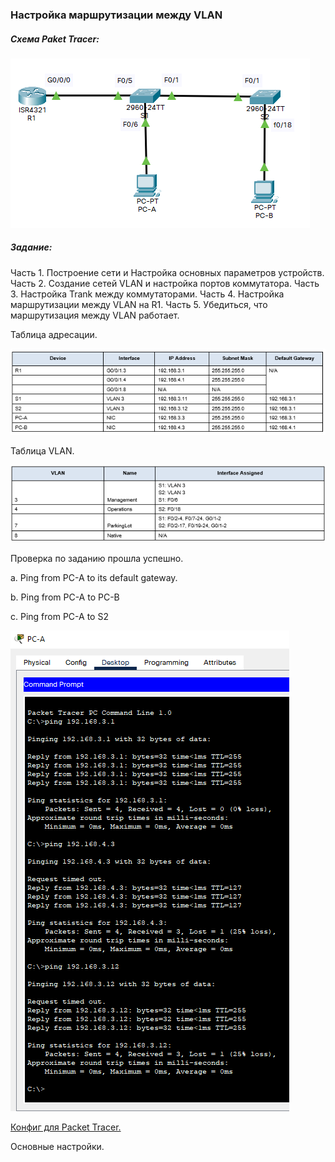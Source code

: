 ### **Настройка маршрутизации между VLAN**

##### Схема Paket Tracer:

![Scheme](https://github.com/Cooler1213/Otus-Network/blob/2449d3ad91e4d2430d0cc428c8dcb927088aca35/Lab/VLAN/Scheme.png)

##### Задание:

Часть 1. Построение сети и Настройка основных параметров устройств.
Часть 2. Создание сетей VLAN и настройка портов коммутатора.
Часть 3. Настройка Trank между коммутаторами.
Часть 4. Настройка маршрутизации между VLAN на R1.
Часть 5. Убедиться, что маршрутизация между VLAN работает.

Таблица адресации.

![IP](https://github.com/Cooler1213/Otus-Network/blob/fd14bf9164b1254a76a60b067a328cab5f26b11a/Lab/VLAN/IP.png)

Таблица VLAN.

![Vlan](https://github.com/Cooler1213/Otus-Network/blob/fd14bf9164b1254a76a60b067a328cab5f26b11a/Lab/VLAN/Vlan.png)

Проверка по заданию прошла успешно.

a.   Ping from PC-A to its default gateway.

b.   Ping from PC-A to PC-B

c.   Ping from PC-A to S2

![a](https://github.com/Cooler1213/Otus-Network/blob/fd14bf9164b1254a76a60b067a328cab5f26b11a/Lab/VLAN/a.png)



[Конфиг для Packet Tracer.](https://github.com/Cooler1213/Otus-Network/blob/1bac7063e1c3e29b8343632d7208f6aabe79a8f6/Lab/VLAN/Lab2.pkt)

Основные настройки.

